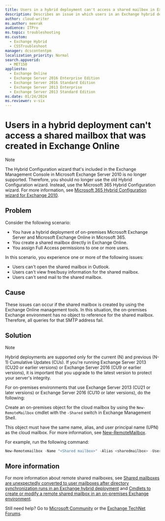 ```yaml
---
title: Users in a hybrid deployment can't access a shared mailbox in Exchange Online
description: Describes an issue in which users in an Exchange hybrid deployment are unable to access, view free/busy information, or send mail to a shared mailbox that was created in Exchange Online.
author: cloud-writer
ms.author: meerak
audience: ITPro
ms.topic: troubleshooting
ms.custom: 
  - Exchange Hybrid
  - CSSTroubleshoot
manager: dcscontentpm
localization_priority: Normal
search.appverid: 
  - MET150
appliesto: 
  - Exchange Online
  - Exchange Server 2016 Enterprise Edition
  - Exchange Server 2016 Standard Edition
  - Exchange Server 2013 Enterprise
  - Exchange Server 2013 Standard Edition
ms.date: 01/24/2024
ms.reviewer: v-six
---
```

# Users in a hybrid deployment can't access a shared mailbox that was created in Exchange Online

> [!NOTE]
> The Hybrid Configuration wizard that's included in the Exchange Management Console in Microsoft Exchange Server 2010 is no longer supported. Therefore, you should no longer use the old Hybrid Configuration wizard. Instead, use the Microsoft 365 Hybrid Configuration wizard. For more information, see [Microsoft 365 Hybrid Configuration wizard for Exchange 2010](https://blogs.technet.com/b/exchange/archive/2016/02/17/office-365-hybrid-configuration-wizard-for-exchange-2010.aspx).

## Problem

Consider the following scenario:

- You have a hybrid deployment of on-premises Microsoft Exchange Server and Microsoft Exchange Online in Microsoft 365.
- You create a shared mailbox directly in Exchange Online.
- You assign Full Access permissions to one or more users.

In this scenario, you experience one or more of the following issues:

- Users can't open the shared mailbox in Outlook.
- Users can't view free/busy information for the shared mailbox.
- Users can't send mail to the shared mailbox.
  
## Cause

These issues can occur if the shared mailbox is created by using the Exchange Online management tools. In this situation, the on-premises Exchange environment has no object to reference for the shared mailbox. Therefore, all queries for that SMTP address fail.

## Solution

> [!NOTE]
> Hybrid deployments are supported only for the current (N) and previous (N-1) Cumulative Updates (CUs).
> If you're running Exchange Server 2013 (CU20 or earlier versions) or Exchange Server 2016 (CU9 or earlier versions), it is important that you upgrade to the latest version to protect your server's integrity.

For on-premises environments that use Exchange Server 2013 (CU21 or later versions) or Exchange Server 2016 (CU10 or later versions), do the following:

Create an on-premises object for the cloud mailbox by using the `New-RemoteMailbox` cmdlet with the `-Shared` switch in  Exchange Management Shell.

This object must have the same name, alias, and user principal name (UPN) as the cloud mailbox. For more information, see [New-RemoteMailbox](/powershell/module/exchange/new-remotemailbox).

For example, run the following command:  

```powershell
New-Remotemailbox -Name "<Shared mailbox>" -Alias <sharedmailbox> -UserPrincipalName <sharedmailbox@contoso.com> -Remoteroutingaddress <sharedmailbox@contoso.mail.onmicrosoft.com> -Shared
```

## More information

For more information about remote shared mailboxes, see [Shared mailboxes are unexpectedly converted to user mailboxes after directory synchronization runs in an Exchange hybrid deployment](shared-mailboxes-unexpectedly-converted-to-user-mailboxes.md) and [Cmdlets to create or modify a remote shared mailbox in an on-premises Exchange environment](https://support.microsoft.com/help/4133605/).  

Still need help? Go to [Microsoft Community](https://answers.microsoft.com/) or the [Exchange TechNet Forums](/answers/topics/office-exchange-server-itpro.html).
